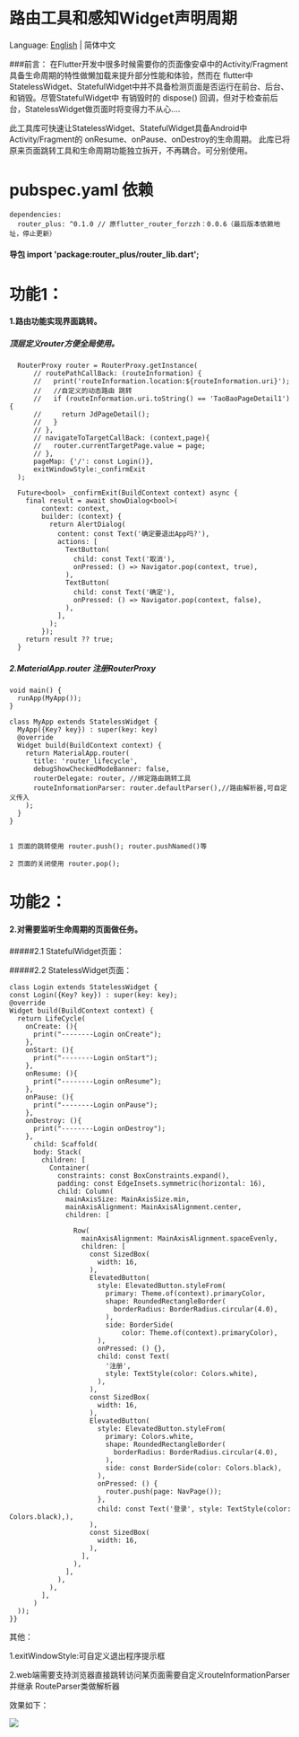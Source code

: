 # 路由工具和感知Widget声明周期

Language: [English](README.md) | 简体中文


###前言：
 在Flutter开发中很多时候需要你的页面像安卓中的Activity/Fragment具备生命周期的特性做懒加载来提升部分性能和体验，然而在
 flutter中StatelessWidget、StatefulWidget中并不具备检测页面是否运行在前台、后台、和销毁。尽管StatefulWidget中
 有销毁时的 dispose() 回调，但对于检查前后台，StatelessWidget做页面时将变得力不从心....

 此工具库可快速让StatelessWidget、StatefulWidget具备Android中Activity/Fragment的 onResume、onPause、onDestroy的生命周期。
 此库已将原来页面跳转工具和生命周期功能独立拆开，不再耦合。可分别使用。

# pubspec.yaml 依赖
    dependencies:
      router_plus: ^0.1.0 // 原flutter_router_forzzh：0.0.6（最后版本依赖地址，停止更新）

#### 导包 import 'package:router_plus/router_lib.dart';

# 功能1：

#### 1.路由功能实现界面跳转。

##### 顶层定义router方便全局使用。

      RouterProxy router = RouterProxy.getInstance(
          // routePathCallBack: (routeInformation) {
          //   print('routeInformation.location:${routeInformation.uri}');
          //   //自定义的动态路由 跳转
          //   if (routeInformation.uri.toString() == 'TaoBaoPageDetail1') {
          //     return JdPageDetail();
          //   }
          // },
          // navigateToTargetCallBack: (context,page){
          //   router.currentTargetPage.value = page;
          // },
          pageMap: {'/': const Login()},
          exitWindowStyle:_confirmExit
      );
      
      Future<bool> _confirmExit(BuildContext context) async {
        final result = await showDialog<bool>(
            context: context,
            builder: (context) {
              return AlertDialog(
                content: const Text('确定要退出App吗?'),
                actions: [
                  TextButton(
                    child: const Text('取消'),
                    onPressed: () => Navigator.pop(context, true),
                  ),
                  TextButton(
                    child: const Text('确定'),
                    onPressed: () => Navigator.pop(context, false),
                  ),
                ],
              );
            });
        return result ?? true;
      }


##### 2.MaterialApp.router 注册RouterProxy

    void main() {
   	  runApp(MyApp());
   	}
   	
   	class MyApp extends StatelessWidget {
   	  MyApp({Key? key}) : super(key: key)
   	  @override
   	  Widget build(BuildContext context) {
   		return MaterialApp.router(
   		  title: 'router_lifecycle',
   		  debugShowCheckedModeBanner: false,
   		  routerDelegate: router, //绑定路由跳转工具
   		  routeInformationParser: router.defaultParser(),//路由解析器,可自定义传入
   		);
   	  }
   	}


    1 页面的跳转使用 router.push(); router.pushNamed()等
    
    2 页面的关闭使用 router.pop();



# 功能2：

#### 2.对需要监听生命周期的页面做任务。

#####2.1 StatefulWidget页面：

#####2.2 StatelessWidget页面：

	class Login extends StatelessWidget {
    const Login({Key? key}) : super(key: key);
    @override
    Widget build(BuildContext context) {
      return LifeCycle(
        onCreate: (){
          print("--------Login onCreate");
        },
        onStart: (){
          print("--------Login onStart");
        },
        onResume: (){
          print("--------Login onResume");
        },
        onPause: (){
          print("--------Login onPause");
        },
        onDestroy: (){
          print("--------Login onDestroy");
        },
          child: Scaffold(
          body: Stack(
            children: [
              Container(
                constraints: const BoxConstraints.expand(),
                padding: const EdgeInsets.symmetric(horizontal: 16),
                child: Column(
                  mainAxisSize: MainAxisSize.min,
                  mainAxisAlignment: MainAxisAlignment.center,
                  children: [
  
                    Row(
                      mainAxisAlignment: MainAxisAlignment.spaceEvenly,
                      children: [
                        const SizedBox(
                          width: 16,
                        ),
                        ElevatedButton(
                          style: ElevatedButton.styleFrom(
                            primary: Theme.of(context).primaryColor,
                            shape: RoundedRectangleBorder(
                              borderRadius: BorderRadius.circular(4.0),
                            ),
                            side: BorderSide(
                                color: Theme.of(context).primaryColor),
                          ),
                          onPressed: () {},
                          child: const Text(
                            '注册',
                            style: TextStyle(color: Colors.white),
                          ),
                        ),
                        const SizedBox(
                          width: 16,
                        ),
                        ElevatedButton(
                          style: ElevatedButton.styleFrom(
                            primary: Colors.white,
                            shape: RoundedRectangleBorder(
                              borderRadius: BorderRadius.circular(4.0),
                            ),
                            side: const BorderSide(color: Colors.black),
                          ),
                          onPressed: () {
                            router.push(page: NavPage());
                          },
                          child: const Text('登录', style: TextStyle(color: Colors.black),),
                        ),
                        const SizedBox(
                          width: 16,
                        ),
                      ],
                    ),
                  ],
                ),
              ),
            ],
          )
      ));
    }}


其他：

 1.exitWindowStyle:可自定义退出程序提示框

 2.web端需要支持浏览器直接跳转访问某页面需要自定义routeInformationParser并继承 RouteParser类做解析器


效果如下：

![](https://github.com/zhengzaihong/router_lifecycle/blob/master/images/GIF.gif)